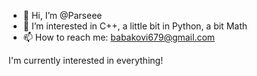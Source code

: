 - 👋 Hi, I’m @Parseee
- 👀 I’m interested in C++, a little bit in Python, a bit Math
- 📫 How to reach me: babakovi679@gmail.com

I'm currently interested in everything!
<!---
Parseee/Parseee is a ✨ special ✨ repository because its `README.md` (this file) appears on your GitHub profile.
You can click the Preview link to take a look at your changes.
--->
